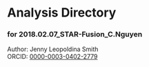 # Analysis Directory 
### for 2018.02.07_STAR-Fusion_C.Nguyen
Author: Jenny Leopoldina Smith<br>
ORCID: [0000-0003-0402-2779](https://orcid.org/0000-0003-0402-2779)
<br>
